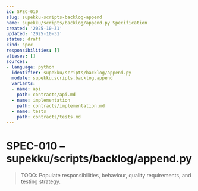 ```yaml
---
id: SPEC-010
slug: supekku-scripts-backlog-append
name: supekku/scripts/backlog/append.py Specification
created: '2025-10-31'
updated: '2025-10-31'
status: draft
kind: spec
responsibilities: []
aliases: []
sources:
- language: python
  identifier: supekku/scripts/backlog/append.py
  module: supekku.scripts.backlog.append
  variants:
  - name: api
    path: contracts/api.md
  - name: implementation
    path: contracts/implementation.md
  - name: tests
    path: contracts/tests.md
---
```


# SPEC-010 – supekku/scripts/backlog/append.py

> TODO: Populate responsibilities, behaviour, quality requirements, and testing strategy.
